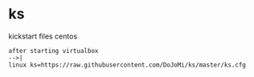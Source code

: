 # ks
kickstart files centos

```
after starting virtualbox 
-->|
linux ks=https://raw.githubusercontent.com/DoJoMi/ks/master/ks.cfg
```

